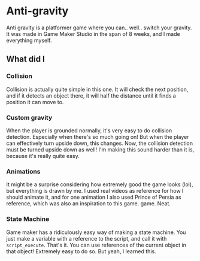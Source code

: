 # Anti-gravity

Anti gravity is a platformer game where you can.. well.. switch your gravity. 
It was made in Game Maker Studio in the span of 8 weeks, and I made everything myself.

## What did I 

### Collision

Collision is actually quite simple in this one. It will check the next position, and if it detects an object there, it will half the distance until it finds a position it can move to.

### Custom gravity

When the player is grounded normally, it's very easy to do collision detection. 
Especially when there's so much going on! But when the player can effectively turn upside down, 
this changes. Now, the collision detection must be turned upside down as well! I'm making this
sound harder than it is, because it's really quite easy.

### Animations

It might be a surprise considering how extremely good the game looks (lol), but everything is drawn by 
me. I used real videos as reference for how I should animate it, and for one animation I also used 
Prince of Persia as reference, which was also an inspiration to this game.
game. Neat.

### State Machine 

Game maker has a ridiculously easy way of making a state machine. You just make a variable with a reference to the script, and call it with `script_execute`.
That's it. You can use references of the current object in that object! Extremely easy to do so. But yeah, I learned this.